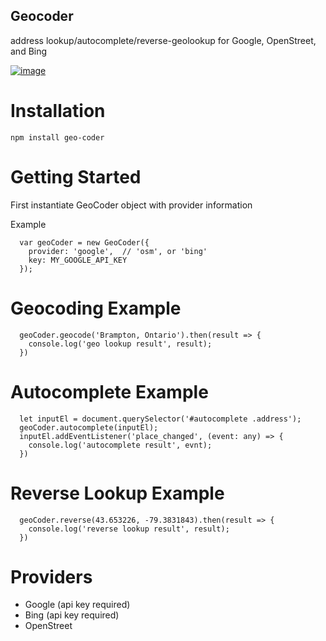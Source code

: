 
Geocoder
---------
address lookup/autocomplete/reverse-geolookup for Google, OpenStreet, and Bing

[![image](https://cloud.githubusercontent.com/assets/1437734/24178224/32744238-0e7e-11e7-9806-ce0ffddd9218.png)](https://rawgit.com/allenhwkim/geocoder/master/app/index.html)

Installation
=============

    npm install geo-coder

Getting Started
===============
First instantiate GeoCoder object with provider information

Example
```
  var geoCoder = new GeoCoder({
    provider: 'google',  // 'osm', or 'bing'
    key: MY_GOOGLE_API_KEY
  });
```

Geocoding Example
=================
```
  geoCoder.geocode('Brampton, Ontario').then(result => {
    console.log('geo lookup result', result);
  })
```

Autocomplete Example
====================
```
  let inputEl = document.querySelector('#autocomplete .address');
  geoCoder.autocomplete(inputEl);
  inputEl.addEventListener('place_changed', (event: any) => {
    console.log('autocomplete result', evnt);
  })
```
Reverse Lookup Example
======================
```
  geoCoder.reverse(43.653226, -79.3831843).then(result => {
    console.log('reverse lookup result', result);
  })
```

Providers
==========
* Google (api key required)
* Bing (api key required)
* OpenStreet



